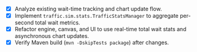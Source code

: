 - [x] Analyze existing wait-time tracking and chart update flow.
- [x] Implement `traffic.sim.stats.TrafficStatsManager` to aggregate per-second total wait metrics.
- [x] Refactor engine, canvas, and UI to use real-time total wait stats and asynchronous chart updates.
- [x] Verify Maven build (`mvn -DskipTests package`) after changes.
